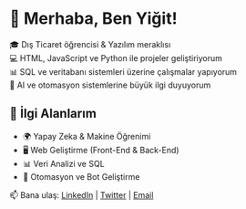 # 🚀 Merhaba, Ben Yiğit!  

🎓 Dış Ticaret öğrencisi & Yazılım meraklısı  
💻 HTML, JavaScript ve Python ile projeler geliştiriyorum  
📊 SQL ve veritabanı sistemleri üzerine çalışmalar yapıyorum  
🤖 AI ve otomasyon sistemlerine büyük ilgi duyuyorum  

## 🚀 İlgi Alanlarım  
- 🌍 Yapay Zeka & Makine Öğrenimi  
- 🖥️ Web Geliştirme (Front-End & Back-End)  
- 📊 Veri Analizi ve SQL  
- 🔧 Otomasyon ve Bot Geliştirme  

📫 Bana ulaş: [LinkedIn](https://www.linkedin.com/in/yiğit-poliçe-923a49330/) | [Twitter](https://x.com/icheisyigit) | [Email](yigitpolice@gmail.com)
